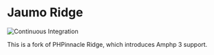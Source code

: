 # Jaumo Ridge

![Continuous Integration](https://github.com/Jaumo/ridge/workflows/Continuous%20Integration/badge.svg)

This is a fork of PHPinnacle Ridge, which introduces Amphp 3 support.
